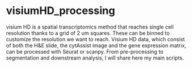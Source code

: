 # visiumHD_processing
visium HD is a spatial transcriptomics method that reaches single cell resolution thanks to a grid of 2 um squares. These can be binned to customize the resolution we want to reach. Visium HD data, which consist of both the H&E slide, the cytAssist image and the gene expression matrix, can be processed with Seurat or scanpy. From pre-processing to segmentation and downstream analysis, I will share here my main scripts.
